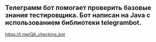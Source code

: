 
## Телеграмм бот помогает проверить базовые знания тестировщика. Бот написан на Java c использованием библиотеки telegrambot.
https://t.me/QA_checking_bot
